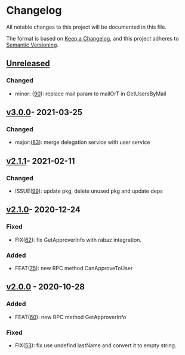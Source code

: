 # Changelog

All notable changes to this project will be documented in this file.

The format is based on [Keep a Changelog](https://keepachangelog.com/en/1.0.0/),
and this project adheres to [Semantic Versioning](https://semver.org/spec/v2.0.0.html).
## [Unreleased]
### Changed
- minor: ([90](https://github.com/meateam/user-service/pull/90)): replace mail param to mailOrT in GetUsersByMail

## [v3.0.0]- 2021-03-25

### Changed
- major:([83](https://github.com/meateam/user-service/issues/83)): merge delegation service with user service

## [v2.1.1]- 2021-02-11
### Changed
- ISSUE([99](https://github.com/meateam/drive-project/issues/99)): update pkg, delete unused pkg and update deps

## [v2.1.0]- 2020-12-24
### Fixed

- FIX([62](https://github.com/meateam/user-service/pull/62)): fix GetApproverInfo with rabaz integration.

### Added

- FEAT([75](https://github.com/meateam/user-service/pull/62)): new RPC method CanApproveToUser


## [v2.0.0] - 2020-10-28

### Added

- FEAT([60](https://github.com/meateam/user-service/pull/60)): new RPC method GetApproverInfo

### Fixed

- FIX([53](https://github.com/meateam/user-service/pull/53)): fix use undefind lastName and convert it to empty string.


[unreleased]: https://github.com/meateam/user-service/compare/master...develop
[v2.0.0]: https://github.com/meateam/user-service/compare/v1.3...v2.0.0
[v2.1.0]: https://github.com/meateam/user-service/compare/v2.0.0...v2.1.0
[v2.1.1]: https://github.com/meateam/user-service/compare/v2.1.0...v2.1.1
[v3.0.0]: https://github.com/meateam/user-service/compare/v2.1.1...v3.0.0

